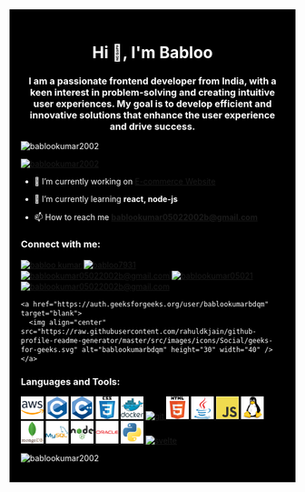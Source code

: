 <div style="background-color: black; color: white; padding: 20px;">
  <h1 align="center">Hi 👋, I'm Babloo</h1>
  <h3 align="center">I am a passionate frontend developer from India, with a keen interest in problem-solving and creating intuitive user experiences. My goal is to develop efficient and innovative solutions that enhance the user experience and drive success.</h3>

  <p align="left"> 
    <img src="https://komarev.com/ghpvc/?username=bablookumar2002&label=Profile%20views&color=0e75b6&style=flat" alt="bablookumar2002" /> 
  </p>

  <p align="left"> 
    <a href="https://github.com/ryo-ma/github-profile-trophy">
      <img src="https://github-profile-trophy.vercel.app/?username=bablookumar2002" alt="bablookumar2002" />
    </a> 
  </p>

  - 🔭 I’m currently working on [E-commerce Website](https://bablookumar2002.github.io/Projectlist/)

  - 🌱 I’m currently learning **react, node-js**

  - 📫 How to reach me **bablookumar05022002b@gmail.com**

  <h3 align="left">Connect with me:</h3>
  <p align="left">
    <a href="https://linkedin.com/in/babloo kumar" target="blank">
      <img align="center" src="https://raw.githubusercontent.com/rahuldkjain/github-profile-readme-generator/master/src/images/icons/Social/linked-in-alt.svg" alt="babloo kumar" height="30" width="40" />
    </a>
    <a href="https://instagram.com/babloo7931" target="blank">
      <img align="center" src="https://raw.githubusercontent.com/rahuldkjain/github-profile-readme-generator/master/src/images/icons/Social/instagram.svg" alt="babloo7931" height="30" width="40" />
    </a>
    <a href="https://www.codechef.com/users/bablookumar05022002b@gmail.com" target="blank">
      <img align="center" src="https://cdn.jsdelivr.net/npm/simple-icons@3.1.0/icons/codechef.svg" alt="bablookumar05022002b@gmail.com" height="30" width="40" />
    </a>
    <a href="https://www.hackerrank.com/bablookumar05021" target="blank">
      <img align="center" src="https://raw.githubusercontent.com/rahuldkjain/github-profile-readme-generator/master/src/images/icons/Social/hackerrank.svg" alt="bablookumar05021" height="30" width="40" />
    </a>
    <a href="https://codeforces.com/profile/bablookumar05022002b@gmail.com" target="blank">
      <img align="center" src="https://raw.githubusercontent.com/rahuldkjain/github-profile-readme-generator/master/src/images/icons/Social/codeforces.svg" alt="bablookumar05022002b@gmail.com" height="30" width="40" />
    </a>
    
    <a href="https://auth.geeksforgeeks.org/user/bablookumarbdqm" target="blank">
      <img align="center" src="https://raw.githubusercontent.com/rahuldkjain/github-profile-readme-generator/master/src/images/icons/Social/geeks-for-geeks.svg" alt="bablookumarbdqm" height="30" width="40" />
    </a>
  </p>

  <h3 align="left">Languages and Tools:</h3>
  <p align="left"> 
    <a href="https://aws.amazon.com" target="_blank" rel="noreferrer"> 
      <img src="https://raw.githubusercontent.com/devicons/devicon/master/icons/amazonwebservices/amazonwebservices-original-wordmark.svg" alt="aws" width="40" height="40"/> 
    </a> 
    <a href="https://www.cprogramming.com/" target="_blank" rel="noreferrer"> 
      <img src="https://raw.githubusercontent.com/devicons/devicon/master/icons/c/c-original.svg" alt="c" width="40" height="40"/> 
    </a> 
    <a href="https://www.w3schools.com/cpp/" target="_blank" rel="noreferrer"> 
      <img src="https://raw.githubusercontent.com/devicons/devicon/master/icons/cplusplus/cplusplus-original.svg" alt="cplusplus" width="40" height="40"/> 
    </a> 
    <a href="https://www.w3schools.com/css/" target="_blank" rel="noreferrer"> 
      <img src="https://raw.githubusercontent.com/devicons/devicon/master/icons/css3/css3-original-wordmark.svg" alt="css3" width="40" height="40"/> 
    </a> 
    <a href="https://www.docker.com/" target="_blank" rel="noreferrer"> 
      <img src="https://raw.githubusercontent.com/devicons/devicon/master/icons/docker/docker-original-wordmark.svg" alt="docker" width="40" height="40"/> 
    </a> 
    <a href="https://git-scm.com/" target="_blank" rel="noreferrer"> 
      <img src="https://www.vectorlogo.zone/logos/git-scm/git-scm-icon.svg" alt="git" width="40" height="40"/> 
    </a> 
    <a href="https://www.w3.org/html/" target="_blank" rel="noreferrer"> 
      <img src="https://raw.githubusercontent.com/devicons/devicon/master/icons/html5/html5-original-wordmark.svg" alt="html5" width="40" height="40"/> 
    </a> 
    <a href="https://www.java.com" target="_blank" rel="noreferrer"> 
      <img src="https://raw.githubusercontent.com/devicons/devicon/master/icons/java/java-original.svg" alt="java" width="40" height="40"/> 
    </a> 
    <a href="https://developer.mozilla.org/en-US/docs/Web/JavaScript" target="_blank" rel="noreferrer"> 
      <img src="https://raw.githubusercontent.com/devicons/devicon/master/icons/javascript/javascript-original.svg" alt="javascript" width="40" height="40"/> 
    </a> 
    <a href="https://www.linux.org/" target="_blank" rel="noreferrer"> 
      <img src="https://raw.githubusercontent.com/devicons/devicon/master/icons/linux/linux-original.svg" alt="linux" width="40" height="40"/> 
    </a> 
    <a href="https://www.mongodb.com/" target="_blank" rel="noreferrer"> 
      <img src="https://raw.githubusercontent.com/devicons/devicon/master/icons/mongodb/mongodb-original-wordmark.svg" alt="mongodb" width="40" height="40"/> 
    </a> 
    <a href="https://www.mysql.com/" target="_blank" rel="noreferrer"> 
      <img src="https://raw.githubusercontent.com/devicons/devicon/master/icons/mysql/mysql-original-wordmark.svg" alt="mysql" width="40" height="40"/> 
    </a> 
    <a href="https://nodejs.org" target="_blank" rel="noreferrer"> 
      <img src="https://raw.githubusercontent.com/devicons/devicon/master/icons/nodejs/nodejs-original-wordmark.svg" alt="nodejs" width="40" height="40"/> 
    </a> 
    <a href="https://www.oracle.com/" target="_blank" rel="noreferrer"> 
      <img src="https://raw.githubusercontent.com/devicons/devicon/master/icons/oracle/oracle-original.svg" alt="oracle" width="40" height="40"/> 
    </a> 
    <a href="https://www.python.org" target="_blank" rel="noreferrer"> 
      <img src="https://raw.githubusercontent.com/devicons/devicon/master/icons/python/python-original.svg" alt="python" width="40" height="40"/> 
    </a> 
    <a href="https://svelte.dev" target="_blank" rel="noreferrer"> 
      <img src="https://upload.wikimedia.org/wikipedia/commons/1/1b/Svelte_Logo.svg" alt="svelte" width="40" height="40"/> 
    </a> 
  </p>

  <p>
    <img align="left" src="https://github-readme-stats.vercel.app/api/top-langs?username=bablookumar2002&show_icons=true&locale=en&layout=compact" alt="bablookumar2002" />
  </p>

  <p>&nbsp;<img align="center" src="https://github-readme-stats.vercel
